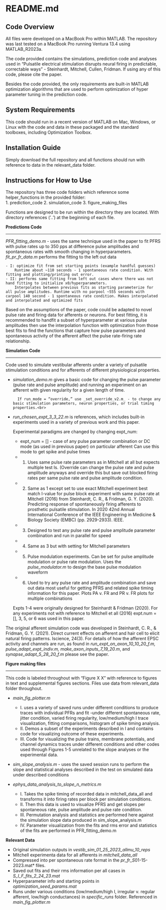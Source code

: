# README.md

## Code Overview
<p>All files were developed on a MacBook Pro within MATLAB. The repository was last tested on a MacBook Pro running Ventura 13.4 using MATLAB_R2023a. <br>

<p>The code provided contains the simulations, prediction code and analyses used in “Pulsatile electrical stimulation disrupts neural firing in predictable, correctable ways” - Steinhardt, Mitchell, Cullen, Fridman. If using any of this code, please cite the paper.<br>

<p>Besides the code provided, the only requirements are built-in MATLAB optimization algorithms that are used to perform optimization of hyper parameter tuning in the prediction code.<br>

## System Requirements
<p>This code should run in a recent version of MATLAB on Mac, Windows, or Linux with the code and data in these packaged and the standard toolboxes, including Optimization Toolbox.<br>

## Installation Guide
Simply download the full repository and all functions should run with reference to data in the relevant_data folder. 

## Instructions for How to Use
<p>The repository has three code folders which reference some helper_functions in the provided folder:<br>
        1. prediction_code 2. simulation_code 3. figure_making_files

<p>Functions are designed to be run within the directory they are located. With directory references (’..’) at the beginning of each file.<br>

**Predictions Code**
***
_PFR_fitting_demo.m_ - uses the same technique used in the paper to fit PFRS with pulse rates up to 350 pps at difference pulse amplitudes and spontaneous rates with smooth changing in hyperparameters. _fit_pr_fr_data.m_ performs the fitting to the left out data

    - I: optimize fit from set starting points (example handful guesses)
        Runtime about ~110 seconds - 1 spontaneous rate condition. With fitting and plotting/printing out error. 
    - II: performs same fitting from left out cases where there was not hand fitting to initialize x0/hyperparameters.
        Interpolates between previous fits as starting parameterize for all pulse amplitudes. Runtime with no parpool ~555 seconds with carpool 140 second - 1 spontaneous rate condition. Makes interpolated and interpolated and optimized fits 


<p>Based on the assumptions of the paper, code could be adapted to novel pulse rate and firing data for afferents or neurons. For best fitting, it is recommended to handfit a subset of hyperparameter at various pulse amplitudes then use the interpolation function with optimization from those best fits to find the functions that capture how pulse parameters and spontaneous activity of the afferent affect the pulse rate-firing rate relationship.<br>

**Simulation Code**
***
Code used to simulate vestibular afferents under a variety of pulsatile stimulation conditions and for afferents of different physiological properties. 

- _simulation_demo.m_ gives a basic code for changing the pulse parameter (pulse rate and pulse amplitude) and running an experiment on an afferent with given regularity for a given length of time.<br>

        If run_mode = “override,” use _set_override_v2.m_ - to change any basic stimulation parameters, neuron properties, or trial timing properties.<br>

- *run_chosen_expt_3_3_22.m* is references, which includes built-in experiments used in a variety of previous work and this paper. <br>

    <p>Experimental paradigms are changed by changing expt_num: <br>

     - expt_num = []  - case of any pulse parameter combination or DC mode (as used in previous paper) on particular afferent
Can use this mode to get spike and pulse times
     - 1. Uses same pulse rate parameters as in Mitchell at all but expects multiple test Is. (Override can change the pulse rate and pulse amplitude anyways and override this but save out blocked firing rates per same pulse rate and pulse amplitude condition.
     - 2. Same as 1 except set to use exact Mitchell experiment best match I-value for pulse block experiment with same pulse rate at Mitchell (2016) from Steinhardt, C. R., & Fridman, G. Y. (2020). Predicting response of spontaneously firing afferents to prosthetic pulsatile stimulation. In 2020 42nd Annual International Conference of the IEEE Engineering in Medicine & Biology Society (EMBC) (pp. 2929-2933). IEEE.
     - 3. Designed to test any pulse rate and pulse amplitude parameter combination and run in parallel for speed
     - 4. Same as 3 but with setting for Mitchell parameters
     - 5. Pulse modulation experiments. Can be set for pulse amplitude modulation or pulse rate modulation. Uses the _pulse_modulator.m_ to design the base pulse modulation waveform
     - 6. Used to try any pulse rate and amplitude combination and save out data most useful for getting PFRS and related spike timing information for this paper. Plots PA v. FR and PR v. FR plots for multiple combinations

    <p>Expts 1-4 were originally designed for Steinhardt & Fridman (2020). For any experiments not with reference to Mitchell et all (2016) expt.num = [], 3, 5, or 6 was used in this paper.<br>

The original afferent simulation code was developed in Steinhardt, C. R., & Fridman, G. Y. (2021). Direct current effects on afferent and hair cell to elicit natural firing patterns. Iscience, 24(3).
For details of how the afferent EPSC activity and channels are run, as found in *run_expt_on_axon_10_10_20_f.m, pulse_adapt_expt_indiv.m, make_axon_inputs_7_19_20.m*, and *synapse_adapt_5_28_20_f.m* please see the paper.

**Figure making files**
***
This code is labeled throughout with “Figure X X” with reference to figures in text and supplemental figures sections. Files use data from relevant_data folder throughout.

- *main_fig_plotter.m*  
     - I. uses a variety of saved runs under different conditions to produce traces with individual PFRs and fit -under different spontaneous rate, jitter condition, varied firing regularity, low/medium/high I trace visualization, fitting comparisons, histogram of spike timing analysis.
     - II. Demos a subset of the experiments described in I and contains code for visualizing outcome of these experiments.
     - III. Code for visualizing the pulse trains, membrane potentials, and channel dynamics traces under different conditions and other codes used through Figures 1-5 unrelated to the slope analyses or the experimental data.

- *sim_slope_analysis.m* - uses the saved session runs to perform the slope and statistical analyses described in the test on   simulated data under described conditions<br>


- *ephys_data_analysis_to_slope_n_metrics.m* 
    - I. Takes the spike timing of recorded data in mitchell_data_all and transforms it into firing rates per block per simulation conditions.
    - II. Then this data is used to visualize PFRS and get slopes per spontaneous rate, pulse amplitude and pulse rate condition. 
    - III. Permutation analysis and statistics are performed here against the simulation slope data produced in sim_slope_analysis.m 
    - IV. Parameter visualization from the fits and rms error and statistics of the fits are performed in PFR_fitting_demo.m


**Relevant Data**
- Original simulation outputs in *vestib_sim_01_25_2023_allmu_10_reps*
- Mitchell experimenta data for all afferents in *mitchell_data_all*
- Compressed into per spontaneous rate format in the *pr_fr_S*01-15-2023.mat* files.
- Saved out fits and their rms information per all cases in *S_I_F_fits_2_24_23.mat*
- Hyperparameter info and starting points in *optimization_seed_params.mat*
- Runs under various conditions (low/medium/high I, irregular v. regular afferent, low/high conductances) in *specific_runs* folder. Referenced in *main_fig_plotter.m*
